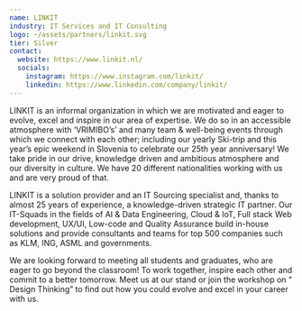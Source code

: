 ```yaml
---
name: LINKIT
industry: IT Services and IT Consulting
logo: ~/assets/partners/linkit.svg
tier: Silver
contact:
  website: https://www.linkit.nl/
  socials:
    instagram: https://www.instagram.com/linkit/
    linkedin: https://www.linkedin.com/company/linkit/
---
```


LINKIT is an informal organization in which we are motivated and eager to evolve, excel and inspire in our area of expertise. We do so in an accessible atmosphere with ‘VRIMIBO’s’ and many team & well-being events through which we connect with each other; including our yearly Ski-trip and this year’s epic weekend in Slovenia to celebrate our 25th year anniversary! We take pride in our drive, knowledge driven and ambitious atmosphere and our diversity in culture. We have 20 different nationalities working with us and are very proud of that.

LINKIT is a solution provider and an IT Sourcing specialist and, thanks to almost 25 years of experience, a knowledge-driven strategic IT partner. Our IT-Squads in the fields of AI & Data Engineering, Cloud & IoT, Full stack Web development, UX/UI, Low-code and Quality Assurance build in-house solutions and provide consultants and teams for top 500 companies such as KLM, ING, ASML and governments.

We are looking forward to meeting all students and graduates, who are eager to go beyond the classroom! To work together, inspire each other and commit to a better tomorrow. Meet us at our stand or join the workshop on “ Design Thinking” to find out how you could evolve and excel in your career with us.
